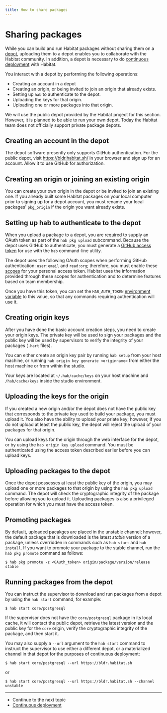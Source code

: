 ```yaml
---
title: How to share packages
---
```


# Sharing packages

While you can build and run Habitat packages without sharing them on a [depot](/docs/concepts-depot/), uploading them to a depot enables you to collaborate with the Habitat community. In addition, a depot is necessary to do [continuous deployment](/docs/continuous-deployment-overview/) with Habitat.

You interact with a depot by performing the following operations:

* Creating an account in a depot
* Creating an origin, or being invited to join an origin that already exists.
* Setting up `hab` to authenticate to the depot.
* Uploading the keys for that origin.
* Uploading one or more packages into that origin.

We will use the public depot provided by the Habitat project for this section. However, it is planned to be able to run your own depot. Today the Habitat team does not officially support private package depots.

## Creating an account in the depot

The depot software presently only supports GitHub authentication. For the public depot, visit <https://bldr.habitat.sh/> in your browser and sign up for an account. Allow it to use GitHub for authorization.

## Creating an origin or joining an existing origin

You can create your own origin in the depot or be invited to join an existing one. If you already built some Habitat packages on your local computer prior to signing up for a depot account, you must rename your local packages' `pkg_origin` if the origin you want already exists.

## Setting up hab to authenticate to the depot

When you upload a package to a depot, you are required to supply an OAuth token as part of the `hab pkg upload` subcommand. Because the depot uses GitHub to authenticate, you must generate a [GitHub access token](https://help.github.com/articles/creating-an-access-token-for-command-line-use/) for use with the `hab` command-line utility.

The depot uses the following OAuth scopes when performing GitHub authentication: `user:email` and `read:org`; therefore, you must enable these [scopes](https://developer.github.com/v3/oauth/#scopes) for your personal access token. Habitat uses the information provided through these scopes for authentication and to determine features based on team membership.

Once you have this token, you can set the `HAB_AUTH_TOKEN` [environment variable](/docs/reference/environment-vars/) to this value, so that any commands requiring authentication will use it.

## Creating origin keys

After you have done the basic account creation steps, you need to create your origin keys. The private key will be used to sign your packages and the public key will be used by supervisors to verify the integrity of your packages (`.hart` files).

You can either create an origin key pair by running `hab setup` from your host machine, or running `hab origin key generate <originname>` from either the host machine or from within the studio.

Your keys are located at `~/.hab/cache/keys` on your host machine and `/hab/cache/keys` inside the studio environment.

## Uploading the keys for the origin

If you created a new origin and/or the depot does not have the public key that corresponds to the private key used to build your package, you must upload it. You also have the ability to upload your priate key; however, if you do not upload at least the public key, the depot will reject the upload of your packages for that origin.

You can upload keys for the origin through the web interface for the depot, or by using the `hab origin key upload` command. You must be authenticated using the access token described earlier before you can upload keys.

## Uploading packages to the depot

Once the depot possesses at least the public key of the origin, you may upload one or more packages to that origin by using the `hab pkg upload` command. The depot will check the cryptographic integrity of the package before allowing you to upload it. Uploading packages is also a privileged operation for which you must have the access token.

## Promoting packages

By default, uploaded pacakges are placed in the unstable channel; however, the default package that is downloaded is the latest _stable_ version of a package, unless overridden in commands such as `hab start` and `hab install`. If you want to promote your package to the stable channel, run the `hab pkg promote` command as follows:

```
$ hab pkg promote -z <OAuth_token> origin/package/version/release stable
```

## Running packages from the depot

You can instruct the supervisor to download and run packages from a depot by using the `hab start` command, for example:

```
$ hab start core/postgresql
```

If the supervisor does not have the `core/postgresql` package in its local cache, it will contact the public depot, retrieve the latest version and the public key for the `core` origin, verify the cryptographic integrity of the package, and then start it.

You may also supply a `--url` argument to the `hab start` command to instruct the supervisor to use either a different depot, or a materialized channel in that depot for the purposes of continuous deployment:

```
$ hab start core/postgresql --url https://bldr.habitat.sh
```

or

```
$ hab start core/postgresql --url https://bldr.habitat.sh --channel unstable
```

<hr>
<ul class="main-content--link-nav">
  <li>Continue to the next topic</li>
  <li><a href="/docs/continuous-deployment-overview">Continuous deployment</a></li>
</ul>
